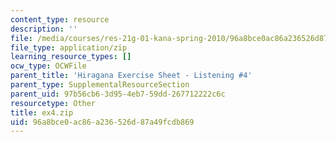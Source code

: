 ```yaml
---
content_type: resource
description: ''
file: /media/courses/res-21g-01-kana-spring-2010/96a8bce0ac86a236526d87a49fcdb869_ex4.zip
file_type: application/zip
learning_resource_types: []
ocw_type: OCWFile
parent_title: 'Hiragana Exercise Sheet - Listening #4'
parent_type: SupplementalResourceSection
parent_uid: 97b56cb6-3d95-4eb7-59dd-267712222c6c
resourcetype: Other
title: ex4.zip
uid: 96a8bce0-ac86-a236-526d-87a49fcdb869
---
```


